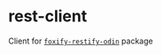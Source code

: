 # rest-client

Client for [`foxify-restify-odin`](https://github.com/foxifyjs/foxify-restify-odin) package
